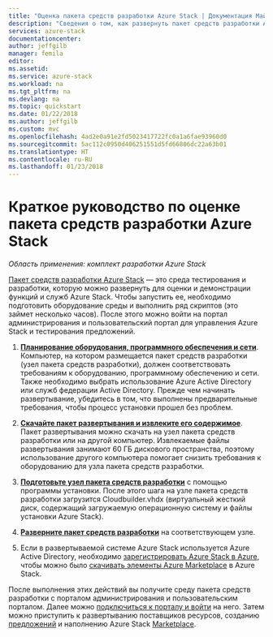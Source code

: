 ```yaml
---
title: "Оценка пакета средств разработки Azure Stack | Документация Майкрософт"
description: "Сведения о том, как развернуть пакет средств разработки Azure Stack для оценки."
services: azure-stack
documentationcenter: 
author: jeffgilb
manager: femila
editor: 
ms.assetid: 
ms.service: azure-stack
ms.workload: na
ms.tgt_pltfrm: na
ms.devlang: na
ms.topic: quickstart
ms.date: 01/22/2018
ms.author: jeffgilb
ms.custom: mvc
ms.openlocfilehash: 4ad2e0a91e2fd5023417722fc0a1a6fae93960d0
ms.sourcegitcommit: 5ac112c0950d406251551d5fd66806dc22a63b01
ms.translationtype: HT
ms.contentlocale: ru-RU
ms.lasthandoff: 01/23/2018
---
```

# <a name="quickstart-evaluate-the-azure-stack-development-kit"></a>Краткое руководство по оценке пакета средств разработки Azure Stack

*Область применения: комплект разработки Azure Stack*

[Пакет средств разработки Azure Stack](azure-stack-poc.md) — это среда тестирования и разработки, которую можно развернуть для оценки и демонстрации функций и служб Azure Stack. Чтобы запустить ее, необходимо подготовить оборудование среды и выполнить ряд скриптов (это займет несколько часов). После этого можно войти на портал администрирования и пользовательский портал для управления Azure Stack и тестирования предложений. 

1. [**Планирование оборудования, программного обеспечения и сети**](azure-stack-deploy.md). Компьютер, на котором размещается пакет средств разработки (узел пакета средств разработки), должен соответствовать требованиям к оборудованию, программному обеспечению и сети. Также необходимо выбрать использование Azure Active Directory или служб федерации Active Directory. Прежде чем начинать развертывание, убедитесь в том, что выполнены предварительные требования, чтобы процесс установки прошел без проблем. 

2. [**Скачайте пакет развертывания и извлеките его содержимое**](azure-stack-run-powershell-script.md#download-and-extract-the-development-kit). Пакет развертывания можно скачать на узел пакета средств разработки или на другой компьютер. Извлекаемые файлы развертывания занимают 60 ГБ дискового пространства, поэтому использование другого компьютера помогает снизить требования к оборудованию для узла пакета средств разработки.

3. [**Подготовьте узел пакета средств разработки**](azure-stack-run-powershell-script.md) с помощью программы установки. После этого шага на узле пакета средств разработки загрузится Cloudbuilder.vhdx (виртуальный жесткий диск, содержащий загружаемую операционную систему и файлы установки Azure Stack).

4. [**Разверните пакет средств разработки**](azure-stack-run-powershell-script.md) на соответствующем узле.

5. Если в развертываемой системе Azure Stack используется Azure Active Directory, необходимо [зарегистрировать Azure Stack в Azure](azure-stack-register.md), чтобы можно было [скачивать элементы Azure Marketplace](azure-stack-download-azure-marketplace-item.md) в Azure Stack.

После выполнения этих действий вы получите среду пакета средств разработки с порталом администрирования и пользовательским порталом. Далее можно [подключиться к порталу и войти](azure-stack-connect-azure-stack.md) на него. Затем можно приступить к развертыванию поставщиков ресурсов, созданию [предложений](azure-stack-key-features.md#regions-services-plans-offers-and-subscriptions) и наполнению Azure Stack [Marketplace](azure-stack-marketplace.md).
